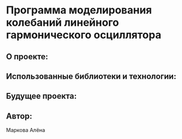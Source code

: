 # Программа моделирования колебаний линейного гармонического осциллятора

## О проекте:


## Использованные библиотеки и технологии:


## Будущее проекта:


## Автор:
Маркова Алёна